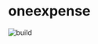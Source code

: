 # oneexpense

![build](https://github.com/daniloak/oneexpense/blob/master/.github/workflows/master_one-expense.yml/badge.svg)